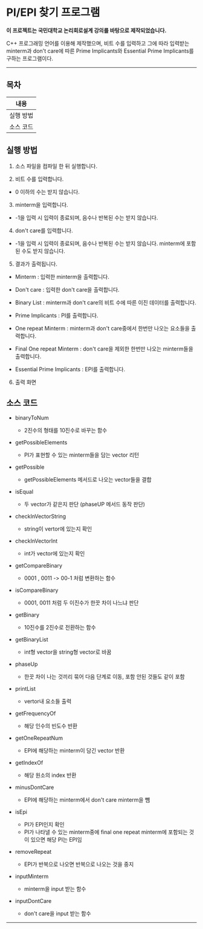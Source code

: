 # PI/EPI 찾기 프로그램



**이 프로젝트는 국민대학교 논리회로설계 강의를 바탕으로 제작되었습니다.**

C++ 프로그래밍 언어를 이용해 제작했으며,
비트 수를 입력하고 그에 따라 입력받는 minterm과 don't care에 따른 Prime Implicants와 Essential Prime Implicants를 구하는 프로그램이다.

------



## 목차

|   내용    |
| :-------: |
| 실행 방법 |
| 소스 코드 |





## 실행 방법

1) 소스 파일을 컴파일 한 뒤 실행합니다.

2) 비트 수를 입력합니다.

* 0 이하의 수는 받지 않습니다.

3) minterm을 입력합니다.

* -1을 입력 시 입력이 종료되며, 음수나 반복된 수는 받지 않습니다.

4) don't care를 입력합니다.

* -1을 입력 시 입력이 종료되며, 음수나 반복된 수는 받지 않습니다. minterm에 포함된 수도 받지 않습니다.

5) 결과가 출력됩니다.

* Minterm : 입력한 minterm을 출력합니다.

* Don't care : 입력한 don't care을 출력합니다.

* Binary List : minterm과 don't care의 비트 수에 따른 이진 데이터를 출력합니다.

* Prime Implicants : PI를 출력합니다.

* One repeat Minterm : minterm과 don't care중에서 한번만 나오는 요소들을 출력합니다.

* Final One repeat Minterm : don't care을 제외한 한번만 나오는 minterm들을 출력합니다.

* Essential Prime Implicants : EPI를 출력합니다.

6) 출력 화면







## 소스 코드

* binaryToNum
  * 2진수의 형태를 10진수로 바꾸는 함수

* getPossibleElements
  * PI가 표현할 수 있는 minterm들을 담는 vector 리턴
* getPossible
  * getPossibleElements 메서드로 나오는 vector들을 결합

* isEqual
  * 두 vector가 같은지 판단 (phaseUP 메서드 동작 판단)
* checkInVectorString
  * string이 vertor에 있는지 확인
* checkInVectorInt
  * int가 vector에 있는지 확인

* getCompareBinary
  * 0001 , 0011 -> 00-1 처럼 변환하는 함수
* isCompareBinary
  * 0001, 0011 처럼 두 이진수가 한끗 차이 나느냐 판단
* getBinary
  * 10진수를 2진수로 전환하는 함수
* getBinaryList
  * int형 vector을 string형 vector로 바꿈
* phaseUp
  * 한끗 차이 나는 것끼리 묶어 다음 단계로 이동, 포함 안된 것들도 같이 포함
* printList
  * vertor내 요소들 출력
* getFrequencyOf
  * 해당 인수의 빈도수 반환
* getOneRepeatNum
  * EPI에 해당하는 minterm이 담긴 vector 반환
* getIndexOf
  * 해당 원소의 index 반환
* minusDontCare
  * EPI에 해당하는 minterm에서 don't care minterm을 뺌
* isEpi
  * PI가 EPI인지 확인
  * PI가 나타낼 수 있는 minterm중에 final one repeat minterm에 포함되는 것이 있으면 해당 PI는 EPI임
* removeRepeat
  * EPI가 반복으로 나오면 반복으로 나오는 것을 중지
* inputMinterm
  * minterm을 input 받는 함수
* inputDontCare
  * don't care을 input 받는 함수



------


